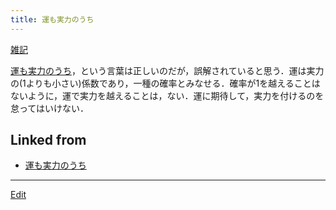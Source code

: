 ```yaml
---
title: 運も実力のうち
---
```

[雑記](/雑記)

[運も実力のうち](/運も実力のうち)，という言葉は正しいのだが，誤解されていると思う．運は実力の(1よりも小さい)係数であり，一種の確率とみなせる．確率が1を越えることはないように，運で実力を越えることは，ない．運に期待して，実力を付けるのを怠ってはいけない．


## Linked from

* [運も実力のうち](/運も実力のうち)


----

[Edit](https://github.com/vitroid/vitroid.github.io/edit/master/MD/運も実力のうち.md)

